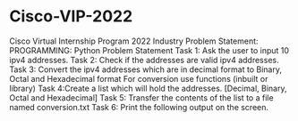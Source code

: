 # Cisco-VIP-2022
Cisco Virtual Internship Program 2022 Industry Problem Statement: PROGRAMMING: Python Problem Statement  Task 1: Ask the user to input 10 ipv4 addresses. Task 2: Check if the addresses are valid ipv4 addresses.  Task 3: Convert the ipv4 addresses which are in decimal format to Binary, Octal and Hexadecimal format For conversion use functions (inbuilt or library)  Task 4:Create a list which will hold the addresses. [Decimal, Binary, Octal and Hexadecimal] Task 5: Transfer the contents of the list to a file named conversion.txt Task 6: Print the following output on the screen.
